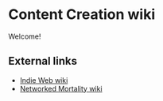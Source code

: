 # Content Creation wiki

Welcome!

## External links

- [Indie Web wiki](https://indieweb.org/)
- [Networked Mortality wiki](http://networkedmortality.com/Main_Page)
